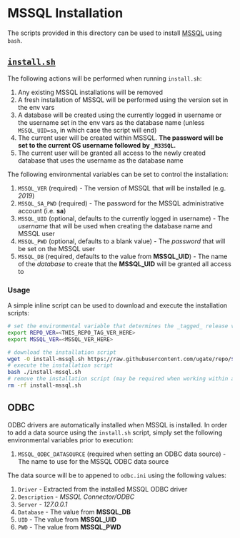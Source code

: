# MSSQL Installation
The scripts provided in this directory can be used to install [MSSQL](https://www.microsoft.com/en-us/sql-server) using `bash`.

## [`install.sh`](install.sh)
The following actions will be performed when running `install.sh`:

1. Any existing MSSQL installations will be removed
1. A fresh installation of MSSQL will be performed using the version set in the env vars
1. A database will be created using the currently logged in username or the username set in the env vars as the database name (unless `MSSQL_UID=sa`, in which case the script will end)
1. The current user will be created within MSSQL. __The password will be set to the current OS username followed by `_M33SQL`.__
1. The current user will be granted all access to the newly created database that uses the username as the database name

The following environmental variables can be set to control the installation:

1. `MSSQL_VER` (required) - The version of MSSQL that will be installed (e.g. _2019_)
1. `MSSQL_SA_PWD` (required) - The password for the MSSQL administrative account (i.e. __sa__)
1. `MSSQL_UID` (optional, defaults to the currently logged in username) - The _username_ that will be used when creating the database name and MSSQL user
1. `MSSQL_PWD` (optional, defaults to a blank value) - The _password_ that will be set on the MSSQL user
1. `MSSQL_DB` (required, defaults to the value from __MSSQL_UID__) - The name of the _database_ to create that the __MSSQL_UID__ will be granted all access to

### Usage
A simple inline script can be used to download and execute the installation scripts:

```sh
# set the environmental variable that determines the _tagged_ release version of the installation scripts
export REPO_VER=<THIS_REPO_TAG_VER_HERE>
export MSSQL_VER=<MSSQL_VER_HERE>

# download the installation script
wget -O install-mssql.sh https://raw.githubusercontent.com/ugate/repo/$REPO_VER/MSSQL/install.sh
# execute the installation script
bash ./install-mssql.sh
# remove the installation script (may be required when working within a repository directory)
rm -rf install-mssql.sh
```

## ODBC
ODBC drivers are automatically installed when MSSQL is installed. In order to add a data source using the `install.sh` script, simply set the following environmental variables prior to execution:

1. `MSSQL_ODBC_DATASOURCE` (required when setting an ODBC data source) - The name to use for the MSSQL ODBC data source

The data source will be to appened to `odbc.ini` using the following values:

1. `Driver` - Extracted from the installed MSSQL ODBC driver
1. `Description` - _MSSQL Connector/ODBC_
1. `Server` - _127.0.0.1_
1. `Database` - The value from __MSSQL_DB__
1. `UID` - The value from __MSSQL_UID__
1. `PWD` - The value from __MSSQL_PWD__